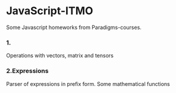 # JavaScript-ITMO
Some Javascript homeworks from Paradigms-courses.

### 1.
Operations with vectors, matrix and tensors
### 2.Expressions
Parser of expressions in prefix form. Some mathematical functions
